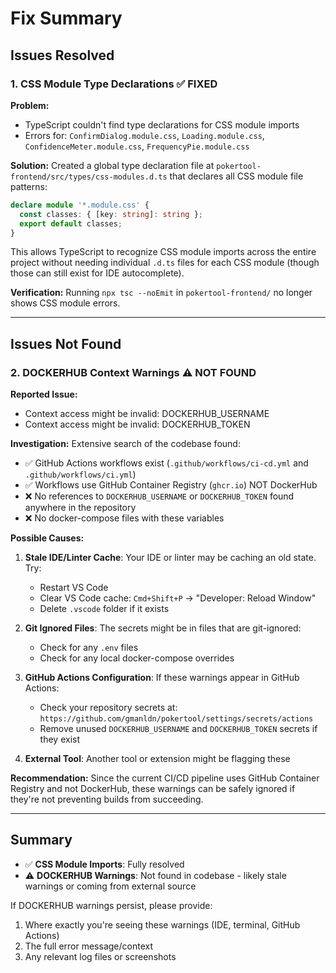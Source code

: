 # Fix Summary

## Issues Resolved

### 1. CSS Module Type Declarations ✅ FIXED

**Problem:**
- TypeScript couldn't find type declarations for CSS module imports
- Errors for: `ConfirmDialog.module.css`, `Loading.module.css`, `ConfidenceMeter.module.css`, `FrequencyPie.module.css`

**Solution:**
Created a global type declaration file at `pokertool-frontend/src/types/css-modules.d.ts` that declares all CSS module file patterns:

```typescript
declare module '*.module.css' {
  const classes: { [key: string]: string };
  export default classes;
}
```

This allows TypeScript to recognize CSS module imports across the entire project without needing individual `.d.ts` files for each CSS module (though those can still exist for IDE autocomplete).

**Verification:**
Running `npx tsc --noEmit` in `pokertool-frontend/` no longer shows CSS module errors.

---

## Issues Not Found

### 2. DOCKERHUB Context Warnings ⚠️ NOT FOUND

**Reported Issue:**
- Context access might be invalid: DOCKERHUB_USERNAME
- Context access might be invalid: DOCKERHUB_TOKEN

**Investigation:**
Extensive search of the codebase found:
- ✅ GitHub Actions workflows exist (`.github/workflows/ci-cd.yml` and `.github/workflows/ci.yml`)
- ✅ Workflows use GitHub Container Registry (`ghcr.io`) NOT DockerHub
- ❌ No references to `DOCKERHUB_USERNAME` or `DOCKERHUB_TOKEN` found anywhere in the repository
- ❌ No docker-compose files with these variables

**Possible Causes:**
1. **Stale IDE/Linter Cache**: Your IDE or linter may be caching an old state. Try:
   - Restart VS Code
   - Clear VS Code cache: `Cmd+Shift+P` → "Developer: Reload Window"
   - Delete `.vscode` folder if it exists
   
2. **Git Ignored Files**: The secrets might be in files that are git-ignored:
   - Check for any `.env` files
   - Check for any local docker-compose overrides
   
3. **GitHub Actions Configuration**: If these warnings appear in GitHub Actions:
   - Check your repository secrets at: `https://github.com/gmanldn/pokertool/settings/secrets/actions`
   - Remove unused `DOCKERHUB_USERNAME` and `DOCKERHUB_TOKEN` secrets if they exist
   
4. **External Tool**: Another tool or extension might be flagging these

**Recommendation:**
Since the current CI/CD pipeline uses GitHub Container Registry and not DockerHub, these warnings can be safely ignored if they're not preventing builds from succeeding.

---

## Summary

- ✅ **CSS Module Imports**: Fully resolved
- ⚠️ **DOCKERHUB Warnings**: Not found in codebase - likely stale warnings or coming from external source

If DOCKERHUB warnings persist, please provide:
1. Where exactly you're seeing these warnings (IDE, terminal, GitHub Actions)
2. The full error message/context
3. Any relevant log files or screenshots
